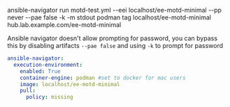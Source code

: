 
ansible-navigator run motd-test.yml --eei localhost/ee-motd-minimal --pp never --pae false -k -m stdout
podman tag localhost/ee-motd-minimal hub.lab.example.com/ee-motd-minimal


Ansible navigator doesn't allow prompting for password, you can bypass this by disabling artifacts `--pae false` and using `-k` to prompt for password


```yaml
ansible-navigator:
  execution-environment:
    enabled: True
    container-engine: podman #set to docker for mac users
    image: localhost/ee-motd-minimal
    pull:
      policy: missing
```